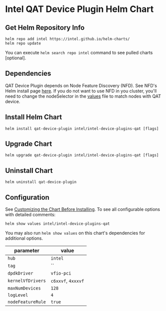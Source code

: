 # Intel QAT Device Plugin Helm Chart

## Get Helm Repository Info
```
helm repo add intel https://intel.github.io/helm-charts/
helm repo update
```

You can execute `helm search repo intel` command to see pulled charts [optional].

## Dependencies

QAT Device Plugin depends on Node Feature Discovery (NFD). See NFD's Helm install page [here](https://kubernetes-sigs.github.io/node-feature-discovery/v0.12/deployment/helm.html?highlight=helm#deployment). If you do not want to use NFD in you cluster, you'll need to change the nodeSelector in the [values](values.yaml) file to match nodes with QAT device.

## Install Helm Chart
```
helm install qat-device-plugin intel/intel-device-plugins-qat [flags]
```

## Upgrade Chart
```
helm upgrade qat-device-plugin intel/intel-device-plugins-qat [flags]
```

## Uninstall Chart
```
helm uninstall qat-device-plugin
```

## Configuration
See [Customizing the Chart Before Installing](https://helm.sh/docs/intro/using_helm/#customizing-the-chart-before-installing). To see all configurable options with detailed comments:

```console
helm show values intel/intel-device-plugins-qat
```

You may also run `helm show values` on this chart's dependencies for additional options.

|parameter| value |
|---------|-----------|
| `hub` | `intel` |
| `tag` | `` |
| `dpdkDriver` | `vfio-pci` |
| `kernelVfDrivers` | `c6xxvf`, `4xxxvf` |
| `maxNumDevices` | `128` |
| `logLevel` | `4` |
| `nodeFeatureRule` | `true` |

